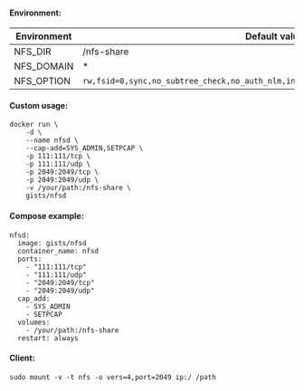 
#### Environment:

| Environment   | Default value |
|---------------|---------------|
| NFS_DIR       | /nfs-share    |
| NFS_DOMAIN    | *             |
| NFS_OPTION    | `rw,fsid=0,sync,no_subtree_check,no_auth_nlm,insecure,no_root_squash,crossmnt,no_acl` |

#### Custom usage:

    docker run \
        -d \
        --name nfsd \
        --cap-add=SYS_ADMIN,SETPCAP \
        -p 111:111/tcp \
        -p 111:111/udp \
        -p 2049:2049/tcp \
        -p 2049:2049/udp \
        -v /your/path:/nfs-share \
        gists/nfsd

#### Compose example:

    nfsd:
      image: gists/nfsd
      container_name: nfsd
      ports:
        - "111:111/tcp"
        - "111:111/udp"
        - "2049:2049/tcp"
        - "2049:2049/udp"
      cap_add:
        - SYS_ADMIN
        - SETPCAP
      volumes:
        - /your/path:/nfs-share
      restart: always

#### Client:

    sudo mount -v -t nfs -o vers=4,port=2049 ip:/ /path
